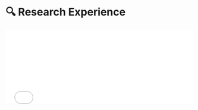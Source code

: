 # 🔍 Research Experience

<embed src="/ResearchDetails.pdf#toolbar=0&navpanes=0" type="application/pdf" width="100%" height="200px" />
